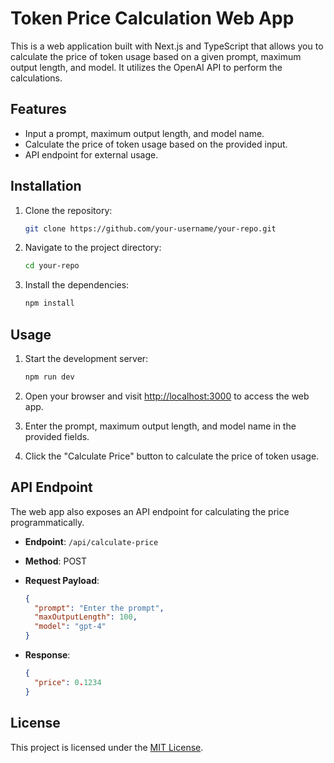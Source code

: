 # Token Price Calculation Web App

This is a web application built with Next.js and TypeScript that allows you to calculate the price of token usage based on a given prompt, maximum output length, and model. It utilizes the OpenAI API to perform the calculations.

## Features

- Input a prompt, maximum output length, and model name.
- Calculate the price of token usage based on the provided input.
- API endpoint for external usage.

## Installation

1. Clone the repository:

   ```bash
   git clone https://github.com/your-username/your-repo.git
   ```

2. Navigate to the project directory:

   ```bash
   cd your-repo
   ```

3. Install the dependencies:

   ```bash
   npm install
   ```

## Usage

1. Start the development server:

   ```bash
   npm run dev
   ```

2. Open your browser and visit [http://localhost:3000](http://localhost:3000) to access the web app.

3. Enter the prompt, maximum output length, and model name in the provided fields.

4. Click the "Calculate Price" button to calculate the price of token usage.

## API Endpoint

The web app also exposes an API endpoint for calculating the price programmatically.

- **Endpoint**: `/api/calculate-price`
- **Method**: POST
- **Request Payload**:

  ```json
  {
    "prompt": "Enter the prompt",
    "maxOutputLength": 100,
    "model": "gpt-4"
  }
  ```

- **Response**:

  ```json
  {
    "price": 0.1234
  }
  ```

## License

This project is licensed under the [MIT License](LICENSE).